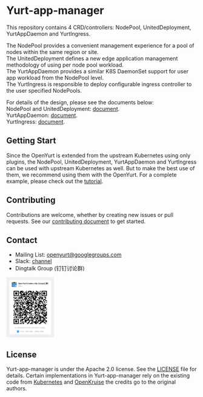 # Yurt-app-manager

This repository contains 4 CRD/controllers: NodePool, UnitedDeployment, YurtAppDaemon and YurtIngress.

The NodePool provides a convenient management experience for a pool of nodes within the same region or site.  
The UnitedDeployment defines a new edge application management methodology of using per node pool workload.  
The YurtAppDaemon provides a similar K8S DaemonSet support for user app workload from the NodePool level.  
The YurtIngress is responsible to deploy configurable ingress controller to the user specified NodePools.  

For details of the design, please see the documents below:  
NodePool and UnitedDeployment: [document](https://github.com/openyurtio/openyurt/blob/master/docs/enhancements/20201211-nodepool_uniteddeployment.md).  
YurtAppDaemon: [document](https://github.com/openyurtio/openyurt/blob/master/docs/enhancements/20210729-yurtappdaemon.md).  
YurtIngress: [document](https://github.com/openyurtio/openyurt/blob/master/docs/proposals/20210628-nodepool-ingress-support.md).  

## Getting Start

Since the OpenYurt is extended from the upstream Kubernetes using only plugins,
the NodePool, UnitedDeployment, YurtAppDaemon and YurtIngress can be used with upstream Kubernetes as well.
But to make the best use of them, we recommend using them with the OpenYurt.
For a complete example, please check out the [tutorial](docs/yurt-app-manager-tutorial.md).

## Contributing

Contributions are welcome, whether by creating new issues or pull requests. See 
our [contributing document](https://github.com/openyurtio/openyurt/blob/master/CONTRIBUTING.md) to get started.

## Contact

- Mailing List: openyurt@googlegroups.com
- Slack: [channel](https://join.slack.com/t/openyurt/shared_invite/zt-iw2lvjzm-MxLcBHWm01y1t2fiTD15Gw)
- Dingtalk Group (钉钉讨论群)

<div align="left">
    <img src="https://github.com/openyurtio/openyurt/blob/master/docs/img/ding.jpg" width=25% title="dingtalk">
</div>

## License
Yurt-app-manager is under the Apache 2.0 license. See the [LICENSE](LICENSE) file 
for details. Certain implementations in Yurt-app-manager rely on the existing code 
from [Kubernetes](https://github.com/kubernetes/kubernetes) and 
[OpenKruise](https://github.com/openkruise/kruise) the credits go to the 
original authors.
